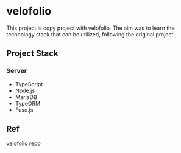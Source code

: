 # velofolio

This project is copy project with velofolio.
The aim was to learn the technology stack that can be utilized, following the original project.


## Project Stack

### Server 

- TypeScript
- Node.js
- MariaDB
- TypeORM
- Fuse.js


## Ref
[velofolio repo](https://github.com/velopert/velofolio)
